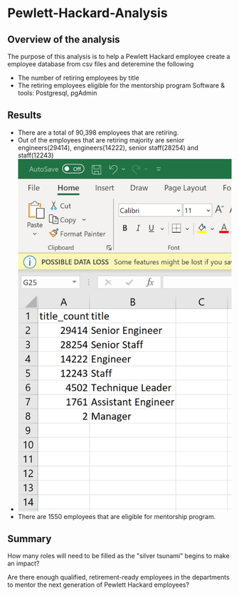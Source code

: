 # Pewlett-Hackard-Analysis
## Overview of the analysis
The purpose of this analysis is to help a Pewlett Hackard employee create a employee database from csv files and deteremine the following
 - The number of retiring employees by title
 - The retiring employees eligible for the mentorship program
Software & tools: Postgresql, pgAdmin

## Results
- There are a total of 90,398 employees that are retiring.
- Out of the employees that are retiring majority are senior engineers(29414), engineers(14222), senior staff(28254) and staff(12243)
- ![image](https://github.com/vijayabme/Pewlett-Hackard-Analysis/blob/main/data/retiring_titles.png)
- There are 1550 employees that are eligible for mentorship program.

## Summary
How many roles will need to be filled as the "silver tsunami" begins to make an impact?

Are there enough qualified, retirement-ready employees in the departments to mentor the next generation of Pewlett Hackard employees?

